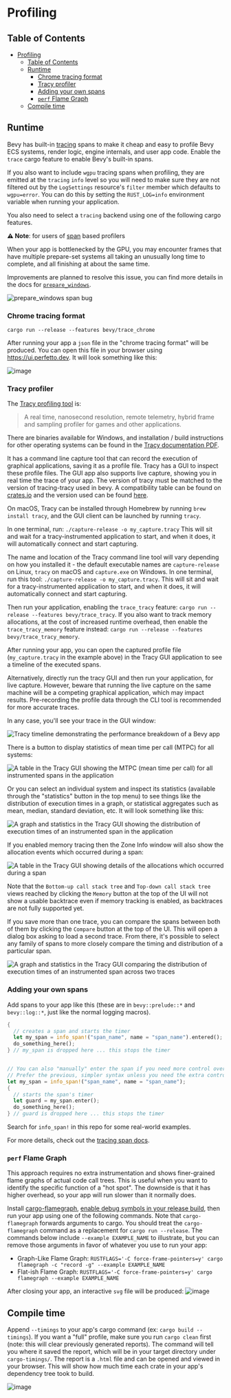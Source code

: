 # Profiling

## Table of Contents

- [Profiling](#profiling)
  - [Table of Contents](#table-of-contents)
  - [Runtime](#runtime)
    - [Chrome tracing format](#chrome-tracing-format)
    - [Tracy profiler](#tracy-profiler)
    - [Adding your own spans](#adding-your-own-spans)
    - [`perf` Flame Graph](#perf-flame-graph)
  - [Compile time](#compile-time)

## Runtime

Bevy has built-in [tracing](https://github.com/tokio-rs/tracing) spans to make it cheap
and easy to profile Bevy ECS systems, render logic, engine internals, and user app code.
Enable the `trace` cargo feature to enable Bevy's built-in spans.

If you also want to include `wgpu` tracing spans when profiling, they are emitted at the
`tracing` `info` level so you will need to make sure they are not filtered out
by the `LogSettings` resource's `filter` member which defaults to `wgpu=error`.
You can do this by setting the `RUST_LOG=info` environment variable when running your application.

You also need to select a `tracing` backend using one of the following cargo features.

**⚠️ Note**: for users of [span](https://docs.rs/tracing/0.1.37/tracing/index.html) based profilers

When your app is bottlenecked by the GPU, you may encounter frames that have multiple prepare-set
systems all taking an unusually long time to complete, and all finishing at about the same time.

Improvements are planned to resolve this issue, you can find more details in the docs for [`prepare_windows`](https://docs.rs/bevy/latest/bevy/render/view/fn.prepare_windows.html).

![prepare_windows span bug](https://github.com/bevyengine/bevy/assets/2771466/15c0819b-0e07-4665-aa1e-579caa24fece)

### Chrome tracing format

`cargo run --release --features bevy/trace_chrome`

After running your app a `json` file in the "chrome tracing format" will be produced.
You can open this file in your browser using <https://ui.perfetto.dev>.
It will look something like this:

![image](https://user-images.githubusercontent.com/2694663/141657409-6f4a3ad3-59b6-4378-95ba-66c0dafecd8e.png)

### Tracy profiler

The [Tracy profiling tool](https://github.com/wolfpld/tracy) is:
> A real time, nanosecond resolution, remote telemetry, hybrid frame and sampling profiler for games and other applications.

There are binaries available for Windows, and installation / build instructions for other
operating systems can be found in the [Tracy documentation PDF](https://github.com/wolfpld/tracy/releases/latest/download/tracy.pdf).

It has a command line capture tool that can record the execution of graphical applications, saving it as a profile file.
Tracy has a GUI to inspect these profile files.
The GUI app also supports live capture, showing you in real time the trace of your app.
The version of tracy must be matched to the version of tracing-tracy used in bevy.
A compatibility table can be found on [crates.io](https://crates.io/crates/tracing-tracy)
and the version used can be found [here](https://github.com/bevyengine/bevy/blob/latest/crates/bevy_log/Cargo.toml).

On macOS, Tracy can be installed through Homebrew by running `brew install tracy`,
and the GUI client can be launched by running `tracy`.

In one terminal, run:
`./capture-release -o my_capture.tracy`
This will sit and wait for a tracy-instrumented application to start, and when
it does, it will automatically connect and start capturing.

The name and location of the Tracy command line tool will vary depending
on how you installed it - the default executable names are `capture-release`
on Linux, `tracy` on macOS and `capture.exe` on Windows.
In one terminal, run this tool: `./capture-release -o my_capture.tracy`.
This will sit and wait for a tracy-instrumented application to start, and
when it does, it will automatically connect and start capturing.

Then run your application, enabling the `trace_tracy` feature: `cargo run --release --features bevy/trace_tracy`.
If you also want to track memory allocations, at the cost of increased runtime
overhead, then enable the `trace_tracy_memory` feature instead: `cargo run --release --features bevy/trace_tracy_memory`.

After running your app, you can open the captured profile file
(`my_capture.tracy` in the example above) in the Tracy GUI application to see a timeline of the executed spans.

Alternatively, directly run the tracy GUI and then run your application, for live capture.
However, beware that running the live capture on the same machine will
be a competing graphical application, which may impact results.
Pre-recording the profile data through the CLI tool is recommended for more accurate traces.

In any case, you'll see your trace in the GUI window:

![Tracy timeline demonstrating the performance breakdown of a Bevy app](https://user-images.githubusercontent.com/302146/163988636-25c017ab-64bc-4da7-a897-a80098b667ef.png)

There is a button to display statistics of mean time per call (MTPC) for all systems:

![A table in the Tracy GUI showing the MTPC (mean time per call) for all instrumented spans in the application](https://user-images.githubusercontent.com/302146/163988302-c21102d8-b7eb-476d-a741-a2c28d9bf8c1.png)

Or you can select an individual system and inspect its statistics
(available through the "statistics" button in the top menu) to see
things like the distribution of execution times in a graph, or
statistical aggregates such as mean, median, standard deviation, etc.
It will look something like this:

![A graph and statistics in the Tracy GUI showing the distribution of execution times of an instrumented span in the application](https://user-images.githubusercontent.com/302146/163988464-86e1a3ee-e97b-49ae-9f7e-4ff2b8b761ad.png)

If you enabled memory tracing then the Zone Info window will also show the allocation events which occurred during a span:

![A table in the Tracy GUI showing details of the allocations which occurred during a span](https://user-images.githubusercontent.com/8672791/228987498-77b26178-ef60-4e37-8356-dd07320ee159.png)

Note that the `Bottom-up call stack tree` and `Top-down call stack tree` views
reached by clicking the `Memory` button at the top of the UI will not show
a usable backtrace even if memory tracking is enabled, as backtraces are not fully supported yet.

If you save more than one trace, you can compare the spans
between both of them by clicking the `Compare` button at the top of the UI.
This will open a dialog box asking to load a second trace.
From there, it's possible to select any family of spans to more
closely compare the timing and distribution of a particular span.

![A graph and statistics in the Tracy GUI comparing the distribution of execution times of an instrumented span across two traces](https://user-images.githubusercontent.com/3137680/205834698-84405b2f-97b5-43a3-9dba-385167ac1db5.png)

### Adding your own spans

Add spans to your app like this (these are in `bevy::prelude::*` and `bevy::log::*`, just like the normal logging macros).

```rust
{
  // creates a span and starts the timer
  let my_span = info_span!("span_name", name = "span_name").entered();
  do_something_here();
} // my_span is dropped here ... this stops the timer


// You can also "manually" enter the span if you need more control over when the timer starts
// Prefer the previous, simpler syntax unless you need the extra control.
let my_span = info_span!("span_name", name = "span_name");
{
  // starts the span's timer
  let guard = my_span.enter();
  do_something_here();
} // guard is dropped here ... this stops the timer
```

Search for `info_span!` in this repo for some real-world examples.

For more details, check out the [tracing span docs](https://docs.rs/tracing/*/tracing/span/index.html).

### `perf` Flame Graph

This approach requires no extra instrumentation and shows finer-grained flame graphs of actual code call trees.
This is useful when you want to identify the specific function of a "hot spot".
The downside is that it has higher overhead, so your app will run slower than it normally does.

Install [cargo-flamegraph](https://github.com/flamegraph-rs/flamegraph), [enable debug symbols in your release build](https://github.com/flamegraph-rs/flamegraph#improving-output-when-running-with---release),
then run your app using one of the following commands.
Note that `cargo-flamegraph` forwards arguments to cargo.
You should treat the `cargo-flamegraph` command as a replacement
for `cargo run --release`. The commands below include `--example EXAMPLE_NAME` to illustrate,
but you can remove those arguments in favor of whatever you use to run your app:

- Graph-Like Flame Graph: `RUSTFLAGS='-C force-frame-pointers=y' cargo flamegraph -c "record -g" --example EXAMPLE_NAME`
- Flat-ish Flame Graph: `RUSTFLAGS='-C force-frame-pointers=y' cargo flamegraph --example EXAMPLE_NAME`

After closing your app, an interactive `svg` file will be produced:
![image](https://user-images.githubusercontent.com/2694663/141657609-0089675d-fb6a-4dc4-9a59-871e95e31c8a.png)

## Compile time

Append `--timings` to your app's cargo command (ex: `cargo build --timings`).
If you want a "full" profile, make sure you run `cargo clean` first (note: this will clear previously generated reports).
The command will tell you where it saved the report, which will be in your target directory under `cargo-timings/`.
The report is a `.html` file and can be opened and viewed in your browser.
This will show how much time each crate in your app's dependency tree took to build.

![image](https://user-images.githubusercontent.com/2694663/141657811-f4e15e3b-c9fc-491b-9313-236fd8c01288.png)
